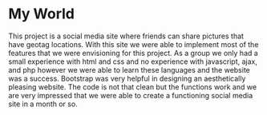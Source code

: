 My World
===

This project is a social media site where friends can share pictures that have geotag locations.
With this site we were able to implement most of the features that we were envisioning for this 
project. As a group we only had a small experience with html and css and no experience with 
javascript, ajax, and php however we were able to learn these languages and the website was 
a success.
Bootstrap was very helpful in designing an aesthetically pleasing website. The code is not that 
clean but the functions work and we are very impressed that we were able to create a functioning 
social media site in a month or so.

